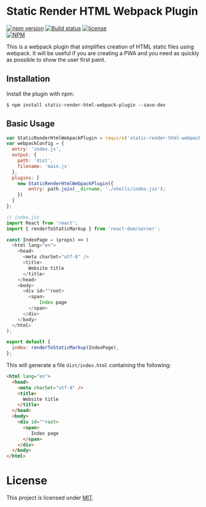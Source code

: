 Static Render HTML Webpack Plugin
=================================
[![npm version](https://badge.fury.io/js/static-render-html-webpack-plugin.svg)](https://badge.fury.io/js/static-render-html-webpack-plugin)
[![Build status](https://travis-ci.org/donskov/static-render-html-webpack-plugin.svg)](https://travis-ci.org/donskov/static-render-html-webpack-plugin)
[![license](https://img.shields.io/github/license/mashape/apistatus.svg)](https://github.com/donskov/static-render-html-webpack-plugin/blob/master/LICENSE)
<br/>
[![NPM](https://nodei.co/npm/static-render-html-webpack-plugin.png?downloads=true&downloadRank=true&stars=true)](https://nodei.co/npm/static-render-html-webpack-plugin/)

This is a webpack plugin that simplifies creation of HTML static files using webpack. It will be useful if you are creating a PWA and you need as quickly as possible to show the user first paint.

Installation
------------
Install the plugin with npm:
```shell
$ npm install static-render-html-webpack-plugin --save-dev
```

Basic Usage
-----------

```javascript
var StaticRenderHtmlWebpackPlugin = require('static-render-html-webpack-plugin');
var webpackConfig = {
  entry: 'index.js',
  output: {
    path: 'dist',
    filename: 'main.js'
  },
  plugins: [
    new StaticRenderHtmlWebpackPlugin({
        entry: path.join(__dirname, './shells/index.jsx');
    })
  ]
};
```

```javascript
// index.jsx
import React from 'react';
import { renderToStaticMarkup } from 'react-dom/server';

const IndexPage = (props) => (
  <html lang="en">
    <head>
      <meta charSet="utf-8" />
      <title>
        Website title
      </title>
    </head>
    <body>
      <div id=""root>
        <span>
	        Index page
        </span>
      </div>
    </body>
  </html>
);

export default {
  index: renderToStaticMarkup(IndexPage),
};
```

This will generate a file `dist/index.html` containing the following:
```html
<html lang="en">
  <head>
    <meta charSet="utf-8" />
    <title>
      Website title
    </title>
  </head>
  <body>
    <div id=""root>
      <span>
         Index page
      </span>
    </div>
  </body>
</html>
```

# License

This project is licensed under [MIT](https://github.com/donskov/static-render-html-webpack-plugin/blob/master/LICENSE.md).